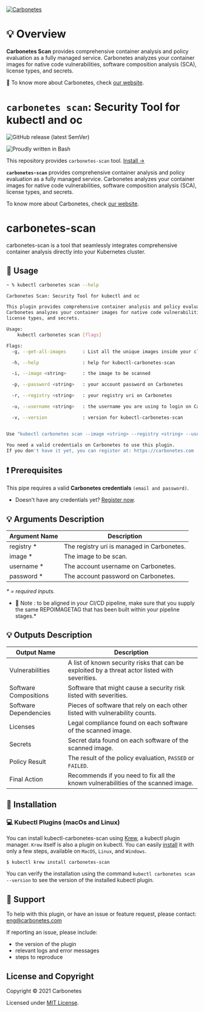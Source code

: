 [![Carbonetes](https://cdn.carbonetes.com/carbonetes-plugin/assets/branding/branding_header.png)](https://carbonetes.com)

# :bulb: Overview

**Carbonetes Scan** provides comprehensive container analysis and policy evaluation as a fully managed service. Carbonetes analyzes your container images for native code vulnerabilities, software composition analysis (SCA), license types, and secrets.

:pushpin: To know more about Carbonetes, check [our website](https://carbonetes.com).

# `carbonetes scan`: Security Tool for kubectl and oc

![GitHub release (latest SemVer)](https://img.shields.io/github/v/release/carbonetes/kubectl-carbonetes-scan?sort=v1.0.0&style=plastic)
<!-- ![GitHub stars](https://img.shields.io/github/stars/ahmetb/kubectx.svg?label=github%20stars) -->
![Proudly written in Bash](https://img.shields.io/badge/written%20in-bash-ff69b4.svg)

This repository provides `carbonetes-scan` tool.
[Install &rarr;](#dvd-installation)

**`carbonetes-scan`** provides comprehensive container analysis and policy evaluation as a fully managed service. Carbonetes analyzes your container images for native code vulnerabilities, software composition analysis (SCA), license types, and secrets.

To know more about Carbonetes, check [our website](https://carbonetes.com).

# carbonetes-scan

carbonetes-scan is a tool that seamlessly integrates comprehensive container analysis directly into your Kubernetes cluster.

## :pencil: Usage

```sh
~ % kubectl carbonetes scan --help

Carbonetes Scan: Security Tool for kubectl and oc

This plugin provides comprehensive container analysis and policy evaluation as a fully managed service.
Carbonetes analyzes your container images for native code vulnerabilities, software composition analysis (SCA),
license types, and secrets.

Usage:
    kubectl carbonetes scan [flags]

Flags:
  -g, --get-all-images      : List all the unique images inside your cluster

  -h, --help                : help for kubectl-carbonetes-scan

  -i, --image <string>      : the image to be scanned

  -p, --password <string>   : your account password on Carbonetes

  -r, --registry <string>   : your registry uri on Carbonetes

  -u, --username <string>   : the username you are using to login on Carbonetes

  -v, --version             : version for kubectl-carbonetes-scan


Use "kubectl carbonetes scan --image <string> --registry <string> --username <string> --password <string>" to execute a comprehensive container analysis.

You need a valid credentials on Carbonetes to use this plugin.
If you don't have it yet, you can register at: https://carbonetes.com
```

## :exclamation: Prerequisites

This pipe requires a valid **Carbonetes credentials** `(email and password)`.

- Doesn't have any credentials yet? [Register now](https://console.carbonetes.com/register).

## :bulb: Arguments Description

| Argument Name               | Description                                                  |
| --------------------------- | ------------------------------------------------------------ |
| registry \*                 | The registry uri is managed in Carbonetes. |
| image \*                    | The image to be scan. |
| username \*                 | The account username on Carbonetes. |
| password \*                 | The account password on Carbonetes. |

_\* = required inputs._

* :pushpin: Note : to be aligned in your CI/CD pipeline, make sure that you supply the same REPOIMAGETAG that has been built within your pipeline stages.*

## :bulb: Outputs Description

| Output Name                  | Description                                                                                  |
| ---------------------------- | -------------------------------------------------------------------------------------------- |
| Vulnerabilities              | A list of known security risks that can be exploited by a threat actor listed with severities. |
| Software Compositions        | Software that might cause a security risk listed with severities. |
| Software Dependencies        | Pieces of software that rely on each other listed with vulnerability counts. |
| Licenses                     | Legal compliance found on each software of the scanned image. |
| Secrets                      | Secret data found on each software of the scanned image. |
| Policy Result                | The result of the policy evaluation, `PASSED` or `FAILED`. |
| Final Action                 | Recommends if you need to fix all the known vulnerabilities of the scanned image. |

## :dvd: Installation

### :computer: Kubectl Plugins (macOs and Linux)

You can install kubectl-carbonetes-scan using [Krew](https://krew.sigs.k8s.io/), a kubectl plugin manager. `Krew` itself is also a plugin on kubectl. You can easily [install](https://krew.sigs.k8s.io/docs/user-guide/setup/install/) it with only a few steps, available on `MacOS`, `Linux`, and `Windows`.

```sh
$ kubectl krew install carbonetes-scan
```

You can verify the installation using the command `kubectl carbonetes scan --version` to see the version of the installed kubectl plugin.

## :email: Support
To help with this plugin, or have an issue or feature request, please contact: [eng@carbonetes.com](eng@carbonetes.com)

If reporting an issue, please include:

* the version of the plugin
* relevant logs and error messages
* steps to reproduce

## License and Copyright

Copyright © 2021 Carbonetes

Licensed under [MIT License](LICENSE).